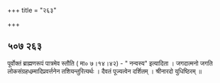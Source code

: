 +++
title = "२६३"

+++


## ५०७ २६३
पूर्वोक्तं ब्राह्मणरूपं पात्रमेव स्तौति ( मा० ७।१४।४२) - " नन्वस्य" इत्यादिता । जगदात्मनो जगति लोकसंग्रहधम्र्मादिप्रवर्त्तनेन तशियन्तुरित्यर्थः । दैवतं पूज्यत्वेन दर्शितम् । श्रीनारदो युधिष्ठिरम् ॥ 

